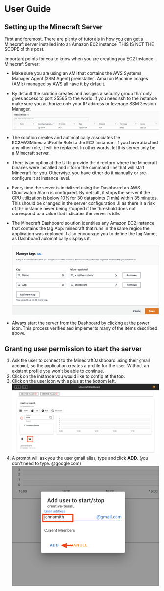 # User Guide

## Setting up the Minecraft Server

First and foremost. There are plenty of tutorials in how you can get a Minecraft server installed into an Amazon EC2 instance. THIS IS NOT THE SCOPE of this post. 

Important points for you to know when you are creating you EC2 Instance Minecraft Server:

- Make sure you are using an AMI that contains the AWS Systems Manager Agent (SSM Agent) preinstalled. Amazon Machine Images (AMIs) managed by AWS all have it by default.
  
- By default the solution creates and assigns a security group that only gives access to port 25565 to the world. If you need ssh to the instance make sure you authorize only your IP address or leverage SSM Session Manager.
  ![alt text](../images/security-group.png)

- The solution creates and automatically associates the EC2AWSMinecraftProfile Role to the EC2 Instance . If you have attached any other role, it will be replaced. In other words, let this server only be a Minecraft server.

- There is an option at the UI to provide the directory where the Minecraft binaries were installed and inform the command line that will start Minecraft for you. Otherwise, you have either do it manually or pre-configure it at instance level.

- Every time the server is initialized using the Dashboard an AWS Cloudwatch Alarm is configured. By default, it stops the server if the CPU utilization is below 10% for 30 datapoints (1 min) within 35 minutes. This should be changed in the server configuration UI as there is a risk of the instance never being stopped if the threshold does not correspond to a value that indicates the server is idle.

- The Minecraft Dashboard solution identifies any Amazon EC2 instance that contains the tag App: minecraft that runs in the same region the application was deployed. I also encourage you to define the tag Name, as Dashboard automatically displays it.
  
  ![alt text](../images/manage-tags.png)

- Always start the server from the Dashboard by clicking at the power icon. This process verifies and implements many of the items described above.


## Granting user permission to start the server

1. Ask the user to connect to the MinecraftDashboard using their gmail account, so the application creates a profile for the user. Without an existent profile you won't be able to continue. 
2. Click on the instance you would like to config at the top.
3. Click on the user icon with a plus at the bottom left.
   ![alt text](../images/dashboard.png)
4. A prompt will ask you the user gmail alias, type and click **ADD**. (you don't need to type. @google.com)
   ![alt text](../images/dashboard-adduser.png)

